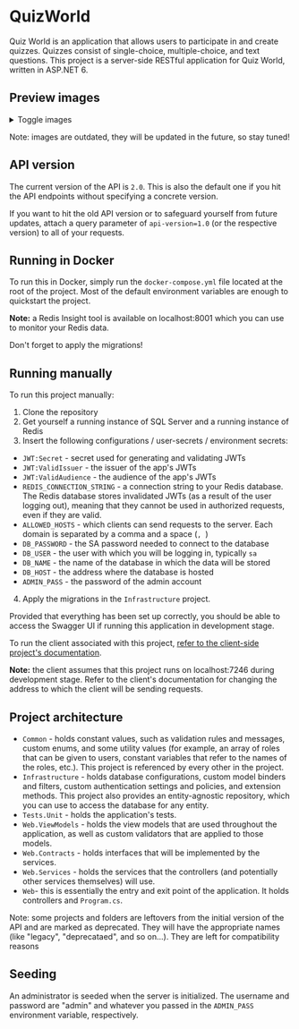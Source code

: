 # QuizWorld

Quiz World is an application that allows users to participate in and create quizzes. Quizzes consist of single-choice, multiple-choice, and text questions. This project is a server-side RESTful application for Quiz World, written in ASP.NET 6.

## Preview images

<details>
<summary>Toggle images</summary>
<br>
<img src="./preview-images/creating_quiz_1.jpg" alt="First step of creating a quiz">
<img src="./preview-images/creating_quiz_2.jpg" alt="Creating a question">
<img src="./preview-images/creating_quiz_3.jpg" alt="Creating a question">
<img src="./preview-images/playing_quiz_1.jpg" alt="Playing a quiz">
<img src="./preview-images/playing_quiz_2.jpg" alt="Playing a quiz">
<img src="./preview-images/playing_quiz_3.jpg" alt="Playing a quiz">
<img src="./preview-images/playing_quiz_4.jpg" alt="Playing a quiz">
<img src="./preview-images/login.jpg" alt="Login">
</details>

Note: images are outdated, they will be updated in the future, so stay tuned!

## API version
The current version of the API is ``2.0``. This is also the default one if you hit the API endpoints without specifying a concrete version.

If you want to hit the old API version or to safeguard yourself from future updates, attach a query parameter of ``api-version=1.0`` (or the respective version) to
all of your requests.


## Running in Docker
To run this in Docker, simply run the ``docker-compose.yml`` file located at the root of the project.
Most of the default environment variables are enough to quickstart the project.

**Note:** a Redis Insight tool is available on localhost:8001 which you can use to monitor your Redis data.

Don't forget to apply the migrations!

## Running manually
To run this project manually:
1) Clone the repository
2) Get yourself a running instance of SQL Server and a running instance of Redis
3) Insert the following configurations / user-secrets / environment secrets:
- ``JWT:Secret`` - secret used for generating and validating JWTs
- ``JWT:ValidIssuer`` - the issuer of the app's JWTs
- ``JWT:ValidAudience`` - the audience of the app's JWTs
- ``REDIS_CONNECTION_STRING`` - a connection string to your Redis database. The Redis database stores invalidated JWTs (as a result of the user logging out), meaning that they cannot be used in authorized requests, even if they are valid.
- ``ALLOWED_HOSTS`` - which clients can send requests to the server. Each domain is separated by a comma and a space (``, ``)
- ``DB_PASSWORD`` - the SA password needed to connect to the database
- ``DB_USER`` - the user with which you will be logging in, typically ``sa``
- ``DB_NAME`` - the name of the database in which the data will be stored
- ``DB_HOST`` - the address where the database is hosted
- ``ADMIN_PASS`` - the password of the admin account
4) Apply the migrations in the ``Infrastructure`` project.

Provided that everything has been set up correctly, you should be able to access the Swagger UI if running this application in development stage.

To run the client associated with this project, [refer to the client-side project's documentation](https://github.com/RyotaMitaraiWeb/Quiz-World).

**Note:** the client assumes that this project runs on localhost:7246 during development stage. Refer to the client's documentation for changing the address to which the client will be sending requests.

## Project architecture
- ``Common`` - holds constant values, such as validation rules and messages, custom enums, and some utility values (for example, an array of roles that can be given to users, constant variables that refer to the names of the roles, etc.). This project is referenced by every other in the project.
- ``Infrastructure`` - holds database configurations, custom model binders and filters, custom authentication settings and policies, and extension methods. This project also provides an entity-agnostic repository, which you can use to access the database for any entity.
- ``Tests.Unit`` - holds the application's tests.
- ``Web.ViewModels`` - holds the view models that are used throughout the application, as well as custom validators that are applied to those models.
- ``Web.Contracts`` - holds interfaces that will be implemented by the services.
- ``Web.Services`` - holds the services that the controllers (and potentially other services themselves) will use.
- ``Web``- this is essentially the entry and exit point of the application. It holds controllers and ``Program.cs``.

Note: some projects and folders are leftovers from the initial version of the API and are marked as deprecated. They will have the appropriate names (like "legacy", "deprecataed", and so on...). They are left for compatibility reasons

## Seeding
An administrator is seeded when the server is initialized. The username and password are "admin" and whatever you passed in the ``ADMIN_PASS`` environment variable, respectively.
